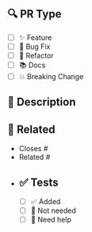 ## 🔍 PR Type

- [ ] ✨ Feature
- [ ] 🐛 Bug Fix
- [ ] 🧹 Refactor
- [ ] 📚 Docs
- [ ] 💥 Breaking Change

## 📝 Description

<!-- Brief summary of the changes -->

## 🔗 Related

- Closes #
- Related #
- <!--
  For pull requests that relate or close an issue, please include them
  below.  We like to follow [Github's guidance on linking issues to pull requests](https://docs.github.com/en/issues/tracking-your-work-with-issues/linking-a-pull-request-to-an-issue).

For example having the text: "closes #1234" would connect the current pull
request to issue 1234. And when we merge the pull request, Github will
automatically close the issue.
-->

## 🖼️ Screenshots

<!-- Add screenshots if UI was updated -->

## ✅ Tests

- [ ] ✅ Added
- [ ] 🚫 Not needed
- [ ] 🤷 Need help
